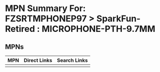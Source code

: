 



# MPN Summary For: FZSRTMPHONEP97 > SparkFun-Retired : MICROPHONE-PTH-9.7MM

## MPNs
  

|MPN|Direct Links|Search Links|
| :--- | :--- | :--- |
||||
